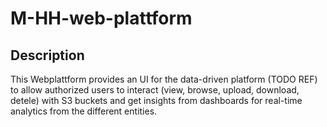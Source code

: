 # M-HH-web-plattform

## Description
This Webplattform provides an UI for the data-driven platform (TODO REF) to allow authorized users to interact (view, browse, upload, download, detele) with S3 buckets and get insights from dashboards for real-time analytics from the different entities.